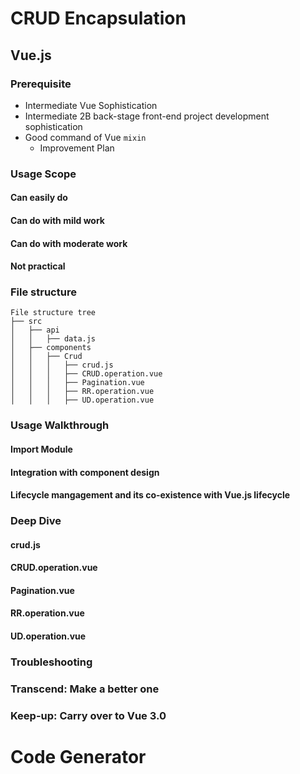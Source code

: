 # CRUD Encapsulation
## Vue.js
### Prerequisite
- Intermediate Vue Sophistication
- Intermediate 2B back-stage front-end project development sophistication
- Good command of Vue `mixin`
  - Improvement Plan
### Usage Scope
#### Can easily do
#### Can do with mild work
#### Can do with moderate work
#### Not practical
### File structure
```
File structure tree
├── src
│   ├── api
│   │   ├── data.js
│   ├── components
│   │   ├── Crud
│   │   │   ├── crud.js
│   │   │   ├── CRUD.operation.vue
│   │   │   ├── Pagination.vue
│   │   │   ├── RR.operation.vue
│   │   │   ├── UD.operation.vue
```

### Usage Walkthrough
#### Import Module
#### Integration with component design
#### Lifecycle mangagement and its co-existence with Vue.js lifecycle

### Deep Dive
#### crud.js
#### CRUD.operation.vue
#### Pagination.vue
#### RR.operation.vue
#### UD.operation.vue

### Troubleshooting

### Transcend: Make a better one

### Keep-up: Carry over to Vue 3.0

# Code Generator
